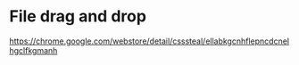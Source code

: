 # File drag and drop






https://chrome.google.com/webstore/detail/csssteal/ellabkgcnhflepncdcnelhgclfkgmanh